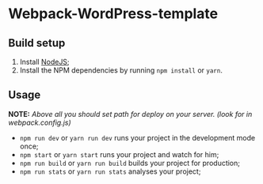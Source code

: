 # **Webpack-WordPress-template**
## Build setup
1. Install [NodeJS](https://nodejs.org/en/);
2. Install the NPM dependencies by running `npm install` or `yarn`.
## Usage
**NOTE:** _Above all you should set path for deploy on your server. (look for in webpack.config.js)_
* `npm run dev` or `yarn run dev` runs your project in the development mode once;
* `npm start` or `yarn start` runs your project and watch for him;
* `npm run build` or `yarn run build` builds your project for production;
* `npm run stats` or `yarn run stats` analyses your project;